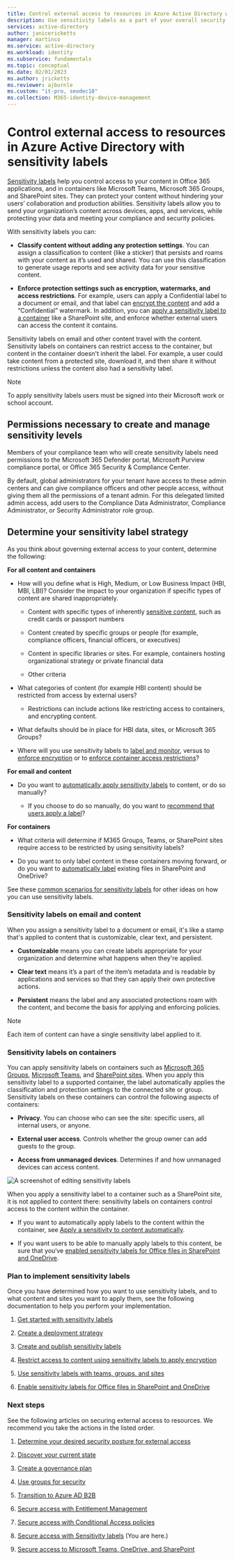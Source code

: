 ```yaml
---
title: Control external access to resources in Azure Active Directory with sensitivity labels 
description: Use sensitivity labels as a part of your overall security plan for external access
services: active-directory
author: janicericketts
manager: martinco
ms.service: active-directory
ms.workload: identity
ms.subservice: fundamentals
ms.topic: conceptual
ms.date: 02/01/2023
ms.author: jricketts
ms.reviewer: ajburnle
ms.custom: "it-pro, seodec18"
ms.collection: M365-identity-device-management
---
```


# Control external access to resources in Azure Active Directory with sensitivity labels 

[Sensitivity labels](/microsoft-365/compliance/sensitivity-labels) help you control access to your content in Office 365 applications, and in containers like Microsoft Teams, Microsoft 365 Groups, and SharePoint sites. They can protect your content without hindering your users’ collaboration and production abilities. Sensitivity labels allow you to send your organization’s content across devices, apps, and services, while protecting your data and meeting your compliance and security policies. 

With sensitivity labels you can:

* **Classify content without adding any protection settings**. You can assign a classification to content (like a sticker) that persists and roams with your content as it’s used and shared. You can use this classification to generate usage reports and see activity data for your sensitive content.

* **Enforce protection settings such as encryption, watermarks, and access restrictions**. For example, users can apply a Confidential label to a document or email, and that label can [encrypt the content](/microsoft-365/compliance/encryption-sensitivity-labels) and add a “Confidential” watermark. In addition, you can [apply a sensitivity label to a container](/microsoft-365/compliance/sensitivity-labels-teams-groups-sites) like a SharePoint site, and enforce whether external users can access the content it contains.

Sensitivity labels on email and other content travel with the content. Sensitivity labels on containers can restrict access to the container, but content in the container doesn't inherit the label. For example, a user could take content from a protected site, download it, and then share it without restrictions unless the content also had a sensitivity label.

 >[!NOTE]
>To apply sensitivity labels users must be signed into their Microsoft work or school account.

## Permissions necessary to create and manage sensitivity levels

Members of your compliance team who will create sensitivity labels need permissions to the Microsoft 365 Defender portal, Microsoft Purview compliance portal, or Office 365 Security & Compliance Center.

By default, global administrators for your tenant have access to these admin centers and can give compliance officers and other people access, without giving them all the permissions of a tenant admin. For this delegated limited admin access, add users to the Compliance Data Administrator, Compliance Administrator, or Security Administrator role group.

## Determine your sensitivity label strategy

As you think about governing external access to your content, determine the following:

**For all content and containers**

* How will you define what is High, Medium, or Low Business Impact (HBI, MBI, LBI)? Consider the impact to your organization if specific types of content are shared inappropriately.

   * Content with specific types of inherently [sensitive content](/microsoft-365/compliance/apply-sensitivity-label-automatically), such as credit cards or passport numbers

   * Content created by specific groups or people (for example, compliance officers, financial officers, or executives)

   * Content in specific libraries or sites. For example, containers hosting organizational strategy or private financial data

   * Other criteria

* What categories of content (for example HBI content) should be restricted from access by external users?

   * Restrictions can include actions like restricting access to containers, and encrypting content.

* What defaults should be in place for HBI data, sites, or Microsoft 365 Groups?

* Where will you use sensitivity labels to [label and monitor](/microsoft-365/compliance/sensitivity-labels), versus to [enforce encryption](/microsoft-365/compliance/encryption-sensitivity-labels) or to [enforce container access restrictions](/microsoft-365/compliance/sensitivity-labels-teams-groups-sites)?

**For email and content**

* Do you want to [automatically apply sensitivity labels](/microsoft-365/compliance/apply-sensitivity-label-automatically) to content, or do so manually?

   * If you choose to do so manually, do you want to [recommend that users apply a label](/microsoft-365/compliance/apply-sensitivity-label-automatically)?

**For containers**

* What criteria will determine if M365 Groups, Teams, or SharePoint sites require access to be restricted by using sensitivity labels?

* Do you want to only label content in these containers moving forward, or do you want to [automatically label](/microsoft-365/compliance/apply-sensitivity-label-automatically) existing files in SharePoint and OneDrive?

See these [common scenarios for sensitivity labels](/microsoft-365/compliance/get-started-with-sensitivity-labels) for other ideas on how you can use sensitivity labels.

### Sensitivity labels on email and content

When you assign a sensitivity label to a document or email, it's like a stamp that's applied to content that is customizable, clear text, and persistent. 

* **Customizable** means you can create labels appropriate for your organization and determine what happens when they're applied.

* **Clear text** means it’s a part of the item’s metadata and is readable by applications and services so that they can apply their own protective actions.

* **Persistent** means the label and any associated protections roam with the content, and become the basis for applying and enforcing policies.

 

> [!NOTE]
> Each item of content can have a single sensitivity label applied to it.


### Sensitivity labels on containers

You can apply sensitivity labels on containers such as [Microsoft 365 Groups](../enterprise-users/groups-assign-sensitivity-labels.md), [Microsoft Teams](/microsoft-365/compliance/sensitivity-labels-teams-groups-sites), and [SharePoint sites](/microsoft-365/compliance/sensitivity-labels-teams-groups-sites). When you apply this sensitivity label to a supported container, the label automatically applies the classification and protection settings to the connected site or group. Sensitivity labels on these containers can control the following aspects of containers:

* **Privacy**. You can choose who can see the site: specific users, all internal users, or anyone.

* **External user access**. Controls whether the group owner can add guests to the group.

* **Access from unmanaged devices**. Determines if and how unmanaged devices can access content.

 

![A screenshot of editing sensitivity labels](media/secure-external-access/8-edit-label.png)

 

When you apply a sensitivity label to a container such as a SharePoint site, it is not applied to content there: sensitivity labels on containers control access to the content within the container. 

* If you want to automatically apply labels to the content within the container, see [Apply a sensitivity to content automatically](/microsoft-365/compliance/apply-sensitivity-label-automatically).

* If you want users to be able to manually apply labels to this content, be sure that you‘ve [enabled sensitivity labels for Office files in SharePoint and OneDrive](/microsoft-365/compliance/sensitivity-labels-sharepoint-onedrive-files).

### Plan to implement sensitivity labels

Once you have determined how you want to use sensitivity labels, and to what content and sites you want to apply them, see the following documentation to help you perform your implementation.

1. [Get started with sensitivity labels](/microsoft-365/compliance/get-started-with-sensitivity-labels)

2. [Create a deployment strategy](/microsoft-365/compliance/get-started-with-sensitivity-labels)

3. [Create and publish sensitivity labels](/microsoft-365/compliance/create-sensitivity-labels)

4. [Restrict access to content using sensitivity labels to apply encryption](/microsoft-365/compliance/encryption-sensitivity-labels)

5. [Use sensitivity labels with teams, groups, and sites](/microsoft-365/compliance/sensitivity-labels-teams-groups-sites)

6. [Enable sensitivity labels for Office files in SharePoint and OneDrive](/microsoft-365/compliance/sensitivity-labels-sharepoint-onedrive-files)

### Next steps

See the following articles on securing external access to resources. We recommend you take the actions in the listed order.

1. [Determine your desired security posture for external access](1-secure-access-posture.md)

2. [Discover your current state](2-secure-access-current-state.md)

3. [Create a governance plan](3-secure-access-plan.md)

4. [Use groups for security](4-secure-access-groups.md)

5. [Transition to Azure AD B2B](5-secure-access-b2b.md)

6. [Secure access with Entitlement Management](6-secure-access-entitlement-managment.md)

7. [Secure access with Conditional Access policies](7-secure-access-conditional-access.md)

8. [Secure access with Sensitivity labels](8-secure-access-sensitivity-labels.md) (You are here.)

9. [Secure access to Microsoft Teams, OneDrive, and SharePoint](9-secure-access-teams-sharepoint.md)
